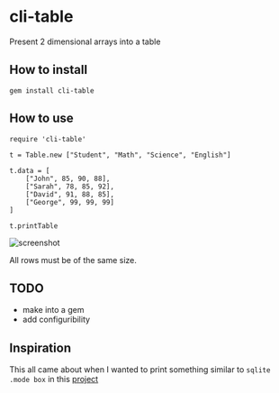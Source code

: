 # cli-table

Present 2 dimensional arrays into a table

## How to install

```gem install cli-table```

## How to use

```
require 'cli-table'

t = Table.new ["Student", "Math", "Science", "English"]

t.data = [
    ["John", 85, 90, 88],
    ["Sarah", 78, 85, 92],
    ["David", 91, 88, 85],
    ["George", 99, 99, 99]
]

t.printTable
```

![screenshot](screenshot.png)


All rows must be of the same size. 

## TODO 

* make into a gem
* add configuribility

## Inspiration

This all came about when I
wanted to print something similar 
to `sqlite .mode box` in this 
[project](https://github.com/MrBocch/Time-Tracker)